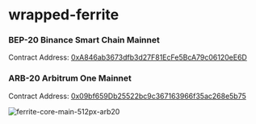 # wrapped-ferrite

### BEP-20 Binance Smart Chain Mainnet
Contract Address: [0xA846ab3673dfb3d27F81EcFe5BcA79c06120eE6D](https://bscscan.com/token/0xA846ab3673dfb3d27F81EcFe5BcA79c06120eE6D)
### ARB-20 Arbitrum One Mainnet
Contract Address: [0x09bf659Db25522bc9c367163966f35ac268e5b75](https://arbiscan.io/token/0x09bf659db25522bc9c367163966f35ac268e5b75)

![ferrite-core-main-512px-arb20](https://user-images.githubusercontent.com/101822992/234339667-da56763e-f1ba-418f-b7a7-45a5bdc7d6c6.png)


